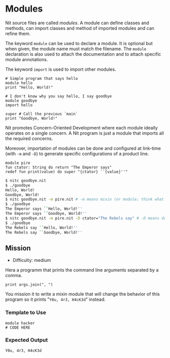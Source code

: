 # Modules

Nit source files are called *modules*.
A module can define classes and methods, can import classes and method of imported modules and can refine them.

The keyword `module` can be used to declare a module. It is optional but when given, the module name must match the filename.
The `module` declaration is also used to attach the documentation and to attach specific module annotations.

The keyword `import` is used to import other modules.

~~~
# Simple program that says hello
module hello
print "Hello, World!"
~~~

~~~
# I don't know why you say hello, I say goodbye
module goodbye
import hello

super # Call the previous `main`
print "Goodbye, World!"
~~~

Nit promotes Concern-Oriented Development where each module ideally operates on a single concern.
A Nit program is just a module that imports all the required concerns.

Moreover, importation of modules can be done and configured at link-time (with `-m` and `-D`) to generate specific configurations of a product line.

~~~nit
module pire
fun ctator: String do return "The Emperor says"
redef fun print(value) do super "{ctator} ``{value}''"
~~~

~~~sh
$ nitc goodbye.nit
$ ./goodbye
Hello, World!
Goodbye, World!
$ nitc goodbye.nit -m pire.nit # -m means mixin (or module; think what you want, I'm just a comment)
$ ./goodbye
The Emperor says ``Hello, World!''
The Emperor says ``Goodbye, World!''
$ nitc goodbye.nit -m pire.nit -D ctator="The Rebels say" # -D means define
$ ./goodbye
The Rebels say ``Hello, World!''
The Rebels say ``Goodbye, World!''
~~~

## Mission

* Difficulty: medium

Hera a programm that prints the command line arguments separated by a comma.

~~~
print args.join(", ")
~~~

You mission it to write a mixin module that will change the behavior of this program so it prints "`Y0u, 4r3, H4cK3d`" instead.

### Template to Use

~~~nit
module hacker
# CODE HERE
~~~

### Expected Output

~~~
Y0u, 4r3, H4cK3d
~~~

